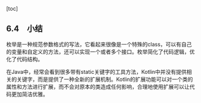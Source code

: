 [toc]

## 6.4　小结

枚举是一种规范参数格式的写法，它看起来很像是一个特殊的class，可以有自己的变量和自定义的方法，还可以实现一个或者多个接口。枚举简化了代码逻辑，优化了代码结构。

在Java中，经常会看到很多带有static关键字的工具方法，Kotlin中并没有提供相关的关键字，而是提供了一种全新的扩展机制。Kotlin的扩展功能可以对一个类的属性和方法进行扩展，而不会对原本的类造成任何影响，合理地使用扩展可以让代码更加简洁优雅。



